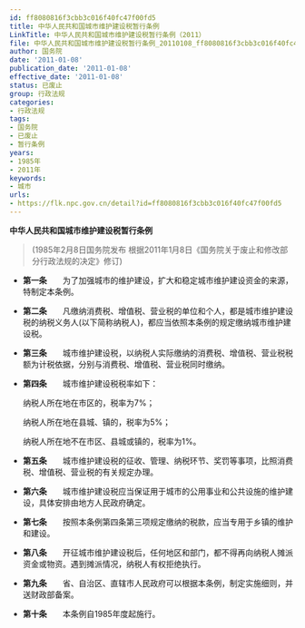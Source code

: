 ```yaml
---
id: ff8080816f3cbb3c016f40fc47f00fd5
title: 中华人民共和国城市维护建设税暂行条例
LinkTitle: 中华人民共和国城市维护建设税暂行条例（2011）
file: 中华人民共和国城市维护建设税暂行条例_20110108_ff8080816f3cbb3c016f40fc47f00fd5.docx
author: 国务院
date: '2011-01-08'
publication_date: '2011-01-08'
effective_date: '2011-01-08'
status: 已废止
group: 行政法规
categories:
- 行政法规
tags:
- 国务院
- 已废止
- 暂行条例
years:
- 1985年
- 2011年
keywords:
- 城市
urls:
- https://flk.npc.gov.cn/detail?id=ff8080816f3cbb3c016f40fc47f00fd5
---
```


**中华人民共和国城市维护建设税暂行条例**

> (1985年2月8日国务院发布 根据2011年1月8日《国务院关于废止和修改部分行政法规的决定》修订)

- **第一条**　　为了加强城市的维护建设，扩大和稳定城市维护建设资金的来源，特制定本条例。

- **第二条**　　凡缴纳消费税、增值税、营业税的单位和个人，都是城市维护建设税的纳税义务人(以下简称纳税人)，都应当依照本条例的规定缴纳城市维护建设税。

- **第三条**　　城市维护建设税，以纳税人实际缴纳的消费税、增值税、营业税税额为计税依据，分别与消费税、增值税、营业税同时缴纳。

- **第四条**　　城市维护建设税税率如下：

  纳税人所在地在市区的，税率为7%；

  纳税人所在地在县城、镇的，税率为5%；

  纳税人所在地不在市区、县城或镇的，税率为1%。

- **第五条**　　城市维护建设税的征收、管理、纳税环节、奖罚等事项，比照消费税、增值税、营业税的有关规定办理。

- **第六条**　　城市维护建设税应当保证用于城市的公用事业和公共设施的维护建设，具体安排由地方人民政府确定。

- **第七条**　　按照本条例第四条第三项规定缴纳的税款，应当专用于乡镇的维护和建设。

- **第八条**　　开征城市维护建设税后，任何地区和部门，都不得再向纳税人摊派资金或物资。遇到摊派情况，纳税人有权拒绝执行。

- **第九条**　　省、自治区、直辖市人民政府可以根据本条例，制定实施细则，并送财政部备案。

- **第十条**　　本条例自1985年度起施行。
